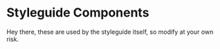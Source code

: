 # Styleguide Components
Hey there, these are used by the styleguide itself, so modify at your own risk.